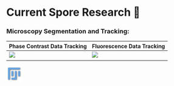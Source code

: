 # Current Spore Research :microbe:

<!---
aenavah/aenavah is a ✨ special ✨ repository because its `README.md` (this file) appears on your GitHub profile.
You can click the Preview link to take a look at your changes.
--->

### Microscopy Segmentation and Tracking:

| Phase Contrast Data Tracking | Fluorescence Data Tracking |
|------------------------------|-----------------------------|
| ![](https://github.com/aenavah/aenavah/blob/main/PhCTrackMate_small.gif) | ![](https://github.com/aenavah/aenavah/blob/main/TrackMate_small.gif) |


<a href='' target="blank"><img align="center" src="https://github.com/aenavah/aenavah/blob/main/Imagej_icon.png" height="40" /></a>
